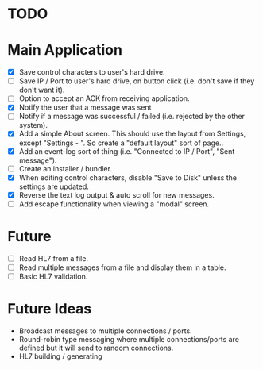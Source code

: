 TODO
====

# Main Application
- [x] Save control characters to user's hard drive.
- [ ] Save IP / Port to user's hard drive, on button click (i.e. don't save if they don't want it).
- [ ] Option to accept an ACK from receiving application.
- [x] Notify the user that a message was sent
- [ ] Notify if a message was successful / failed (i.e. rejected by the other system).
- [x] Add a simple About screen. This should use the layout from Settings, except "Settings - ". So create a "default layout" sort of page..
- [x] Add an event-log sort of thing (i.e. "Connected to IP / Port", "Sent message").
- [ ] Create an installer / bundler.
- [x] When editing control characters, disable "Save to Disk" unless the settings are updated.
- [x] Reverse the text log output & auto scroll for new messages.
- [ ] Add escape functionality when viewing a "modal" screen.

# Future
- [ ] Read HL7 from a file.
- [ ] Read multiple messages from a file and display them in a table.
- [ ] Basic HL7 validation.

# Future Ideas
- Broadcast messages to multiple connections / ports.
- Round-robin type messaging where multiple connections/ports are defined but it will send to random connections.
- HL7 building / generating

